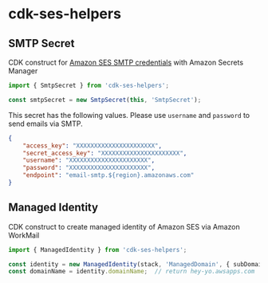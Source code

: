 # cdk-ses-helpers

## SMTP Secret

CDK construct for [Amazon SES SMTP credentials](https://docs.aws.amazon.com/ses/latest/dg/smtp-credentials.html) with Amazon Secrets Manager

```ts
import { SmtpSecret } from 'cdk-ses-helpers';

const smtpSecret = new SmtpSecret(this, 'SmtpSecret');
```

This secret has the following values. Please use `username` and `password` to send emails via SMTP.

```json
{
    "access_key": "XXXXXXXXXXXXXXXXXXXXXX",
    "secret_access_key": "XXXXXXXXXXXXXXXXXXXXXX",
    "username": "XXXXXXXXXXXXXXXXXXXXXX",
    "password": "XXXXXXXXXXXXXXXXXXXXXX",
    "endpoint": "email-smtp.${region}.amazonaws.com"
}
```

## Managed Identity

CDK construct to create managed identity of Amazon SES via Amazon WorkMail


```ts
import { ManagedIdentity } from 'cdk-ses-helpers';

const identity = new ManagedIdentity(stack, 'ManagedDomain', { subDomainName: 'hey-yo' });
const domainName = identity.domainName;  // return hey-yo.awsapps.com
```
